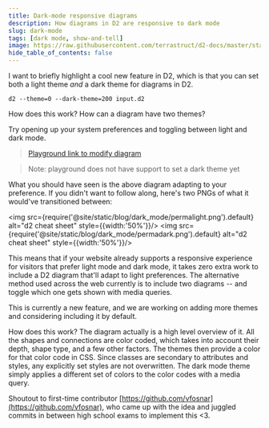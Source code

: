 ```yaml
---
title: Dark-mode responsive diagrams
description: How diagrams in D2 are responsive to dark mode
slug: dark-mode
tags: [dark mode, show-and-tell]
image: https://raw.githubusercontent.com/terrastruct/d2-docs/master/static/img/blog/dark_mode.png
hide_table_of_contents: false
---
```


I want to briefly highlight a cool new feature in D2, which is that you can set both a
light theme *and* a dark theme for diagrams in D2.

```
d2 --theme=0 --dark-theme=200 input.d2
```

How does this work? How can a diagram have two themes?

Try opening up your system preferences and toggling between light and dark mode.

<div dangerouslySetInnerHTML={{__html: require('@site/static/blog/dark_mode/main.svg2')}}></div>


> [Playground link to modify diagram](https://play.d2lang.com/?script=jFRNj9MwEL3Pr3h0D4C0CWWPFqyQQEJcuBRx2ovrTJuwrh153C0r2v-Oxk6_BBJcImfy5uu9F5cqrRJpkJMNMtrEIdNJC4Mu7gLREMZtNth3dwTc4NMdxKVhzAT07H1Ec49dTL6j_QTWiIubcfCsx7j8wS4L0XQw-EWA20qOG9SN6EDkVR7knjcli3-OMWVO7cfFAmsOnGyOiTqbHv8JomP8fKpNEysH-iacwdb1UAYegnUupm4Ia-SIYiC4WN41DSjiGsQn6wk4EAFXLc1_4go1Irq_iMG-noEiRPP17bEOUJWZ3czn81kJlWLAhw13g8WrMfGKk1S3N-KUEgOl5_Wpxp9Vz3VXq9VsCh7o-NxfcKSjytOaoE-DfZ83vgDfqUHgvBV5P5s6zNC2Ld7cV8CLpsGX1SQ8eitXat-iaS6AJYZd3PoOS4YdRx2gO4P-1m6avOTWqEHi7jSG7jItXf97g7v5vEhyOBmxvfLglZ90cVp8_6x0caVvkna0a9Yal1BNPYLPH5zI1QeSbPPgDL71gxzJ6SJLeJnhehvWXK13-xCW7OxWGEOlTxfU4cq15Z-Le8tMFz9xHwM_d7w7h0-XocHSW_dIB_odAAD__w%3D%3D&layout=elk&)

> Note: playground does not have support to set a dark theme yet


What you should have seen is the above diagram adapting to your preference. If you didn't
want to follow along, here's two PNGs of what it would've transitioned between:

<img src={require('@site/static/blog/dark_mode/permalight.png').default} alt="d2 cheat sheet" style={{width:'50%'}}/>
<img src={require('@site/static/blog/dark_mode/permadark.png').default} alt="d2 cheat sheet" style={{width:'50%'}}/>

This means that if your website already supports a responsive experience for visitors that
prefer light mode and dark mode, it takes zero extra work to include a D2 diagram that'll
adapt to light preferences. The alternative method used across the web currently is to
include two diagrams -- and toggle which one gets shown with media queries.

This is currently a new feature, and we are working on adding more themes and considering
including it by default.

How does this work? The diagram actually is a high level overview of it. All the shapes
and connections are color coded, which takes into account their depth, shape type, and a
few other factors. The themes then provide a color for that color code in CSS. Since
classes are secondary to attributes and styles, any explicitly set styles are not
overwritten. The dark mode theme simply applies a different set of colors to the color
codes with a media query.

Shoutout to first-time contributor
[https://github.com/vfosnar](https://github.com/vfosnar), who came up with the idea and
juggled commits in between high school exams to implement this &lt;3.
